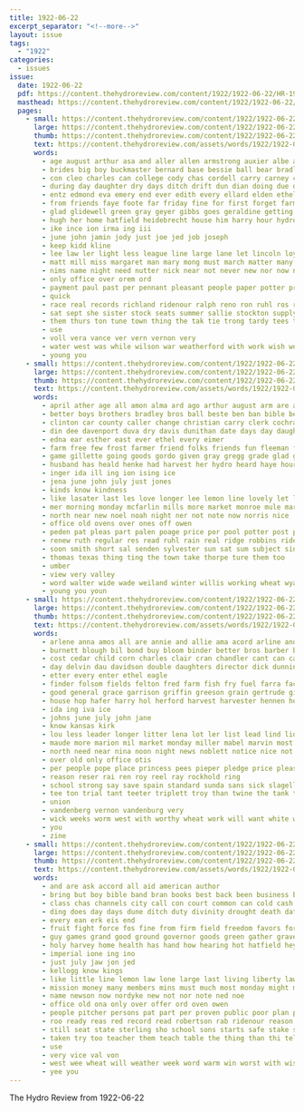 ```yaml
---
title: 1922-06-22
excerpt_separator: "<!--more-->"
layout: issue
tags:
  - "1922"
categories:
  - issues
issue:
  date: 1922-06-22
  pdf: https://content.thehydroreview.com/content/1922/1922-06-22/HR-1922-06-22.pdf
  masthead: https://content.thehydroreview.com/content/1922/1922-06-22/masthead/HR-1922-06-22.jpg
  pages:
    - small: https://content.thehydroreview.com/content/1922/1922-06-22/small/HR-1922-06-22-01.jpg
      large: https://content.thehydroreview.com/content/1922/1922-06-22/large/HR-1922-06-22-01.jpg
      thumb: https://content.thehydroreview.com/content/1922/1922-06-22/thumbnails/HR-1922-06-22-01.jpg
      text: https://content.thehydroreview.com/assets/words/1922/1922-06-22/HR-1922-06-22-01.txt
      words:
        - age august arthur asa and aller allen armstrong auxier albe are adams all aug ago april agent
        - brides big boy buckmaster bernard base bessie ball bear bradley both buys best brother belle business been boys boom but bostic
        - con cleo charles can college cody chas cordell carry carney carl cant came cochran city cox count county cates church carrie congress caddo colo come credit christina comes company clinton cha
        - during day daughter dry days ditch drift dun dian doing due dares dungan doris dune driftwood
        - entz edmond eva emery end ever edith every ellard elden ethel ellison earl early
        - from friends faye foote far friday fine for first forget farm fair fields friesen fall fire few felton fin favor fruit front
        - glad glidewell green gray geyer gibbs goes geraldine getting games general gone going gladys good grade gay goods gan game
        - hugh her home hatfield heidebrecht house him harry hour hydro hope homa held hot husband herndon hart has had hammon hor hands helen
        - ike ince ion irma ing iii
        - june john jamin jody just joe jed job joseph
        - keep kidd kline
        - lee law ler light less league line large lane let lincoln loyal last list little
        - matt mill miss margaret man mary mong must march matter many mighty means mans members men miller may mond morn meyers money mak moore much morning mal mens made maude myrtle
        - nims name night need nutter nick near not never new nor now notice needs
        - only office over orem ord
        - payment paul past per pennant pleasant people paper potter present power pay points part pair president pint pen par place packard
        - quick
        - race real records richland ridenour ralph reno ron ruhl ros ready robert randall room record
        - sat sept she sister stock seats summer sallie stockton supply save second suits stove say sun start spore state sunday show store sheriff school see snyder stay seven spencer suit ship such saturday
        - them thurs ton tune town thing the tak tie trong tardy tees ture talent take team taylor throw
        - use
        - voll vera vance ver vern vernon very
        - water west was while wilson war weatherford with work wish wood worthy white world why weather went week ways winter will way want welcome worth wyatt working washington warkentin win williams wife
        - young you
    - small: https://content.thehydroreview.com/content/1922/1922-06-22/small/HR-1922-06-22-02.jpg
      large: https://content.thehydroreview.com/content/1922/1922-06-22/large/HR-1922-06-22-02.jpg
      thumb: https://content.thehydroreview.com/content/1922/1922-06-22/thumbnails/HR-1922-06-22-02.jpg
      text: https://content.thehydroreview.com/assets/words/1922/1922-06-22/HR-1922-06-22-02.txt
      words:
        - april ather age all amon alma ard ago arthur august arm are austin and
        - better boys brothers bradley bros ball beste ben ban bible been but basket bridgeport black business bank bunch best bertha baptist bert beggs brown birden buyers
        - clinton car county caller change christian carry clerk cochran clay congress chance clyde church con chas call charles court chronic clock can come copeland cream
        - din dee davenport duva dry davis dunithan date days day daughter der daughters denny during deli dori dungan deal door death
        - edna ear esther east ever ethel every eimer
        - farm free few frost farmer friend folks friends fun fleeman for from first fair ford friday fine
        - game gillette going goods gordo given gray gregg grade glad good gladys gone guy
        - husband has heald henke had harvest her hydro heard haye hour hinton home how haskell hatfield hedges him host hardware
        - inger ida ill ing ion ising ice
        - jena june john july just jones
        - kinds know kindness
        - like lasater last les love longer lee lemon line lovely let liggett lady late little large live
        - mer morning monday mcfarlin mills more market monroe mule mary moore moor menary made mobile miss med musi mauldin minister mens man minton
        - north near new noel noah night ner not note now norris nice
        - office old ovens over ones off owen
        - peden pat pleas part palen poage price por pool potter post paper pump per pitzer
        - renew ruth regular res read ruhl rain real ridge robbins ridenour ready ren rise
        - soon smith short sal senden sylvester sun sat sum subject sin strong season sellers shade shanks sam show service stock sheriff she sui sell sale seen sisson special sing state side street saturday sales simmons school sung spencer stoves seven summer sunday
        - thomas texas thing ting the town take thorpe ture them too
        - umber
        - view very valley
        - word walter wide wade weiland winter willis working wheat wyatt way wood weatherford wife write williams will with watch weather was well west week weeks woodruff work
        - young you youn
    - small: https://content.thehydroreview.com/content/1922/1922-06-22/small/HR-1922-06-22-03.jpg
      large: https://content.thehydroreview.com/content/1922/1922-06-22/large/HR-1922-06-22-03.jpg
      thumb: https://content.thehydroreview.com/content/1922/1922-06-22/thumbnails/HR-1922-06-22-03.jpg
      text: https://content.thehydroreview.com/assets/words/1922/1922-06-22/HR-1922-06-22-03.txt
      words:
        - arlene anna amos all are annie and allie ama acord arline andrews
        - burnett blough bil bond buy bloom binder better bros barber bank boy boys brown best been bro but blue board
        - cost cedar child corn charles clair cran chandler cant can cashier chas clerk college call company county chance caller con
        - day delvin dau davidson double daughters director dick dunning days deering dar
        - etter every enter ethel eagle
        - finder folsom fields felton fred farm fish fry fuel farra face for from friends frank friday first
        - good general grace garrison griffin greeson grain gertrude gin ghering gain given gave geary gladys
        - house hop hafer harry hol herford harvest harvester hennen head him hands home has hydro her
        - ida ing iva ice
        - johns june july john jane
        - know kansas kirk
        - lou less leader longer litter lena lot ler list lead lind lion louie law lose last
        - maude more marion mil market monday miller mabel marvin most miss marcrum money must morning
        - north need near nina noon night news noblett notice nice not
        - over old only office otis
        - per people pope place princess pees pieper pledge price pleas pitzer paper present patrick piece pure pool pollard
        - reason reser rai ren roy reel ray rockhold ring
        - school strong say save spain standard sunda sans sick slagell sea sun store sam spring scott sell star sofia sunday sur seth smith saturday stay soon state second see
        - tee ton trial tant teeter triplett troy than twine the tank terri thompson thou tender them
        - union
        - vandenberg vernon vandenburg very
        - wick weeks worm west with worthy wheat work will want white wilson was wife week weatherford woodward well water wayt
        - you
        - zine
    - small: https://content.thehydroreview.com/content/1922/1922-06-22/small/HR-1922-06-22-04.jpg
      large: https://content.thehydroreview.com/content/1922/1922-06-22/large/HR-1922-06-22-04.jpg
      thumb: https://content.thehydroreview.com/content/1922/1922-06-22/thumbnails/HR-1922-06-22-04.jpg
      text: https://content.thehydroreview.com/assets/words/1922/1922-06-22/HR-1922-06-22-04.txt
      words:
        - and are ask accord all aid american author
        - bring but boy bible band bran books best back been business big boucher ball busch bears brief blood boll bank better buy
        - class chas channels city call con court common can cold cash christians cour caddo christian course church christ credit child corn chance chol chitwood care
        - ding does day days dune ditch duty divinity drought death date dresser delphine
        - every ean erk eis end
        - fruit fight force fos fine from firm field freedom favors for friend flakes fore friends found fever fete foree free fresh full freed
        - guy games grand good ground governor goods green gather graver given
        - holy harvey home health has hand how hearing hot hatfield hey hew hydro had hould
        - imperial ione ing ino
        - just july jaw jon jed
        - kellogg know kings
        - like little line lemon law lone large last living liberty lawton legion lam life let long lunch light
        - mission money many members mins must much most monday might may made men minister mighty milk
        - name newson now nordyke new not nor note ned noe
        - office old ona only over offer ord oven owen
        - people pitcher persons pat part per proven public poor plan proper pass pel pert plenty postal parent post perfect power pent past powers place person
        - roo ready reas red record read robertson rab ridenour reason regular room rest
        - still seat state sterling sho school sons starts safe stake seems such service shown say shou she seven set soy servi store stove son soul sell second sues sale see stand spanish simmons stock surplus sweeper saturday schools stay
        - taken try too teacher them teach table the thing than thi tell town ties then ton
        - use
        - very vice val von
        - west wee wheat will weather week word warm win worst with wish world war wat want why was whit
        - yee you
---
```


The Hydro Review from 1922-06-22

<!--more-->

